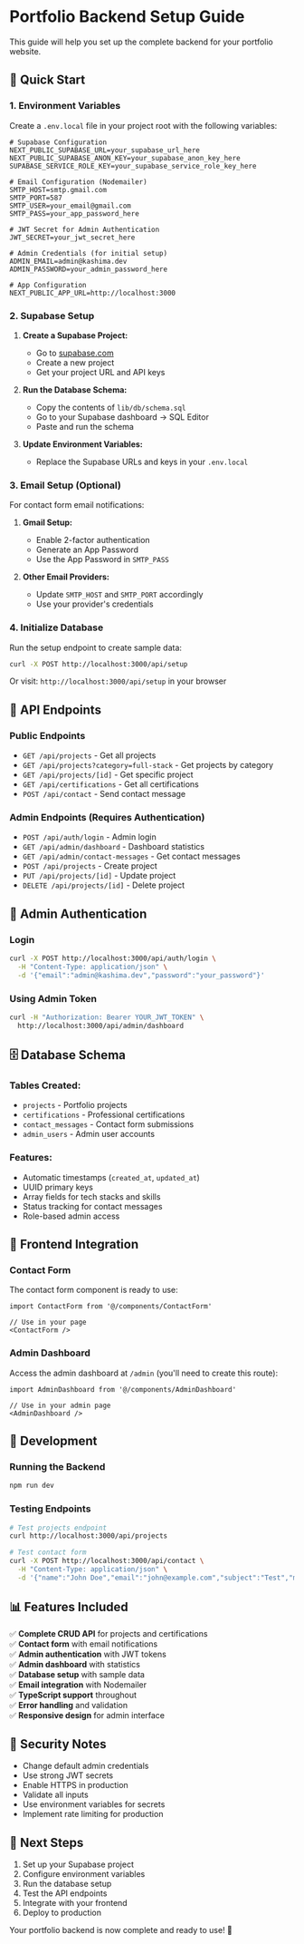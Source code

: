 # Portfolio Backend Setup Guide

This guide will help you set up the complete backend for your portfolio website.

## 🚀 Quick Start

### 1. Environment Variables

Create a `.env.local` file in your project root with the following variables:

```env
# Supabase Configuration
NEXT_PUBLIC_SUPABASE_URL=your_supabase_url_here
NEXT_PUBLIC_SUPABASE_ANON_KEY=your_supabase_anon_key_here
SUPABASE_SERVICE_ROLE_KEY=your_supabase_service_role_key_here

# Email Configuration (Nodemailer)
SMTP_HOST=smtp.gmail.com
SMTP_PORT=587
SMTP_USER=your_email@gmail.com
SMTP_PASS=your_app_password_here

# JWT Secret for Admin Authentication
JWT_SECRET=your_jwt_secret_here

# Admin Credentials (for initial setup)
ADMIN_EMAIL=admin@kashima.dev
ADMIN_PASSWORD=your_admin_password_here

# App Configuration
NEXT_PUBLIC_APP_URL=http://localhost:3000
```

### 2. Supabase Setup

1. **Create a Supabase Project:**
   - Go to [supabase.com](https://supabase.com)
   - Create a new project
   - Get your project URL and API keys

2. **Run the Database Schema:**
   - Copy the contents of `lib/db/schema.sql`
   - Go to your Supabase dashboard → SQL Editor
   - Paste and run the schema

3. **Update Environment Variables:**
   - Replace the Supabase URLs and keys in your `.env.local`

### 3. Email Setup (Optional)

For contact form email notifications:

1. **Gmail Setup:**
   - Enable 2-factor authentication
   - Generate an App Password
   - Use the App Password in `SMTP_PASS`

2. **Other Email Providers:**
   - Update `SMTP_HOST` and `SMTP_PORT` accordingly
   - Use your provider's credentials

### 4. Initialize Database

Run the setup endpoint to create sample data:

```bash
curl -X POST http://localhost:3000/api/setup
```

Or visit: `http://localhost:3000/api/setup` in your browser

## 📁 API Endpoints

### Public Endpoints

- `GET /api/projects` - Get all projects
- `GET /api/projects?category=full-stack` - Get projects by category
- `GET /api/projects/[id]` - Get specific project
- `GET /api/certifications` - Get all certifications
- `POST /api/contact` - Send contact message

### Admin Endpoints (Requires Authentication)

- `POST /api/auth/login` - Admin login
- `GET /api/admin/dashboard` - Dashboard statistics
- `GET /api/admin/contact-messages` - Get contact messages
- `POST /api/projects` - Create project
- `PUT /api/projects/[id]` - Update project
- `DELETE /api/projects/[id]` - Delete project

## 🔐 Admin Authentication

### Login
```bash
curl -X POST http://localhost:3000/api/auth/login \
  -H "Content-Type: application/json" \
  -d '{"email":"admin@kashima.dev","password":"your_password"}'
```

### Using Admin Token
```bash
curl -H "Authorization: Bearer YOUR_JWT_TOKEN" \
  http://localhost:3000/api/admin/dashboard
```

## 🗄️ Database Schema

### Tables Created:
- `projects` - Portfolio projects
- `certifications` - Professional certifications
- `contact_messages` - Contact form submissions
- `admin_users` - Admin user accounts

### Features:
- Automatic timestamps (`created_at`, `updated_at`)
- UUID primary keys
- Array fields for tech stacks and skills
- Status tracking for contact messages
- Role-based admin access

## 🎨 Frontend Integration

### Contact Form
The contact form component is ready to use:
```tsx
import ContactForm from '@/components/ContactForm'

// Use in your page
<ContactForm />
```

### Admin Dashboard
Access the admin dashboard at `/admin` (you'll need to create this route):
```tsx
import AdminDashboard from '@/components/AdminDashboard'

// Use in your admin page
<AdminDashboard />
```

## 🔧 Development

### Running the Backend
```bash
npm run dev
```

### Testing Endpoints
```bash
# Test projects endpoint
curl http://localhost:3000/api/projects

# Test contact form
curl -X POST http://localhost:3000/api/contact \
  -H "Content-Type: application/json" \
  -d '{"name":"John Doe","email":"john@example.com","subject":"Test","message":"Hello!"}'
```

## 📊 Features Included

✅ **Complete CRUD API** for projects and certifications  
✅ **Contact form** with email notifications  
✅ **Admin authentication** with JWT tokens  
✅ **Admin dashboard** with statistics  
✅ **Database setup** with sample data  
✅ **Email integration** with Nodemailer  
✅ **TypeScript support** throughout  
✅ **Error handling** and validation  
✅ **Responsive design** for admin interface  

## 🚨 Security Notes

- Change default admin credentials
- Use strong JWT secrets
- Enable HTTPS in production
- Validate all inputs
- Use environment variables for secrets
- Implement rate limiting for production

## 📝 Next Steps

1. Set up your Supabase project
2. Configure environment variables
3. Run the database setup
4. Test the API endpoints
5. Integrate with your frontend
6. Deploy to production

Your portfolio backend is now complete and ready to use! 🎉
